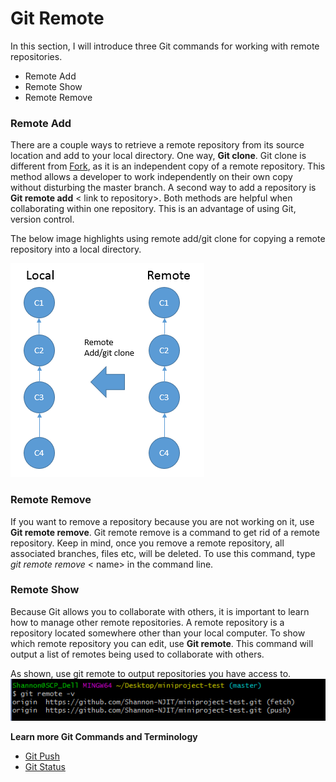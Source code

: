 # Git Remote

In this section, I will introduce three Git commands for working with remote repositories.

* Remote Add
* Remote Show
* Remote Remove


### Remote Add

There are a couple ways to retrieve a remote repository from its source location and add to your local directory. One way, **Git clone**. Git clone is different from [Fork](https://github.com/Shannon-NJIT/MiniProject1/blob/master/GitCommands/Fork.md), as it is an independent copy of a remote repository. This method allows a developer to work independently on their own copy without disturbing the master branch. A second way to add a repository is **Git remote add** < link to repository>. Both methods are helpful when collaborating within one repository. This is an advantage of using Git, version control.

The below image highlights using remote add/git clone for copying a remote repository into a local directory.

![remoteadd](/images/images/GitCommands/gitclone.png)

### Remote Remove

If you want to remove a repository because you are not working on it, use **Git remote remove**. Git remote remove is a command to get rid of a remote repository. Keep in mind, once you remove a remote repository, all associated branches, files etc, will be deleted. To use this command, type *git remote remove* < name> in the command line.

### Remote Show

Because Git allows you to collaborate with others, it is important to learn how to manage other remote repositories. A remote repository is a repository located somewhere other than your local computer. To show which remote repository you can edit, use **Git remote**. This command will output a list of remotes being used to collaborate with others.

As shown, use git remote to output repositories you have access to.
![gitshow](/images/images/GitCommands/remoteshow.png)


**Learn more Git Commands and Terminology**
* [Git Push](https://github.com/Shannon-NJIT/MiniProject1/blob/master/GitCommands/GitPush.md)
* [Git Status](https://github.com/Shannon-NJIT/MiniProject1/blob/master/GitCommands/GitStatus.md)
